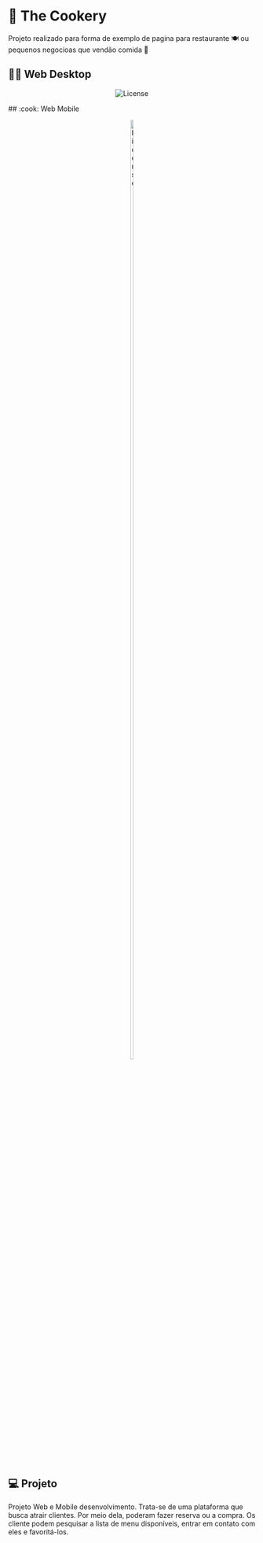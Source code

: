 # 🍪 The Cookery

Projeto realizado para forma de exemplo de pagina para restaurante 🍽 ou pequenos negocioas que vendão comida 🥧 
## :cook: Web Desktop
<p align="center">
  <img alt="License" src="./docs/giphy.mp4">
</p>
## :cook: Web Mobile
<p align="center">
  <img width="10%" height="70%" alt="License" src="./docs/mobal_Cookery.gif">
</p>

## :computer: Projeto

Projeto Web e Mobile desenvolvimento. Trata-se de uma plataforma que busca atrair clientes. Por meio dela,  poderam fazer reserva ou a compra. Os cliente podem pesquisar a lista de menu disponíveis, entrar em contato com eles e favoritá-los.

